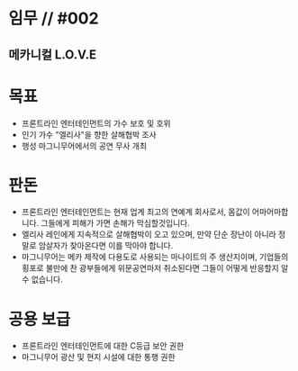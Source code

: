 # 임무 // #002

## 메카니컬 L.O.V.E

# 목표
- 프론트라인 엔터테인먼트의 가수 보호 및 호위
- 인기 가수 "엘리사"을 향한 살해협박 조사
- 행성 마그니무어에서의 공연 무사 개최

# 판돈
- 프론트라인 엔터테인먼트는 현재 업계 최고의 연예계 회사로서, 몸값이 어마어마합니다. 그들에게 피해가 가면 손해가 막심할것입니다.
- 엘리사 레인에게 지속적으로 살해협박이 오고 있으며, 만약 단순 장난이 아니라 정말로 암살자가 찾아온다면 이를 막아야 합니다.
- 마그니무어는 메카 제작에 다용도로 사용되는 마나이트의 주 생산지이며, 기업들의 횡포로 불만에 찬 광부들에게 위문공연마저 취소된다면 그들이 어떻게 반응할지 알 수 없습니다.

# 공용 보급
- 프론트라인 엔터테인먼트에 대한 C등급 보안 권한
- 마그니무어 광산 및 현지 시설에 대한 통행 권한